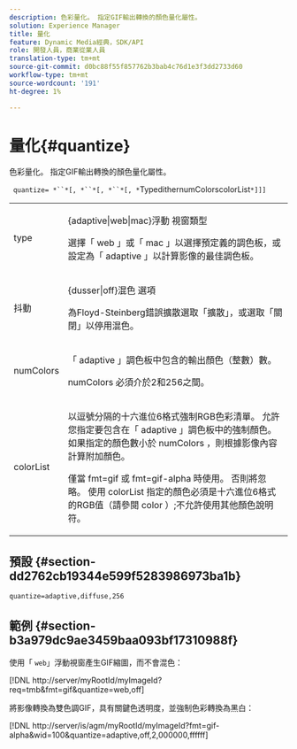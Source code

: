 ```yaml
---
description: 色彩量化。 指定GIF輸出轉換的顏色量化屬性。
solution: Experience Manager
title: 量化
feature: Dynamic Media經典，SDK/API
role: 開發人員，商業從業人員
translation-type: tm+mt
source-git-commit: d0bc88f55f857762b3bab4c76d1e3f3dd2733d60
workflow-type: tm+mt
source-wordcount: '191'
ht-degree: 1%

---
```



# 量化{#quantize}

色彩量化。 指定GIF輸出轉換的顏色量化屬性。

` quantize= *``*[, *``*[, *``*[, *`TypedithernumColorscolorList`*]]]`

<table id="simpletable_6BF155FCB8224E7EBFC8D8375AD26A71"> 
 <tr class="strow"> 
  <td class="stentry"> <p> <span class="codeph"> <span class="varname"> type  </span> </span> </p> </td> 
  <td class="stentry"> <p> <span class="codeph"> {adaptive|web|mac}浮動 </span> 視窗類型 </p> <p>選擇「 <span class="codeph"> web </span>」或「 <span class="codeph"> mac </span>」以選擇預定義的調色板，或設定為「 <span class="codeph"> adaptive </span>」以計算影像的最佳調色板。 </p> </td> 
 </tr> 
 <tr class="strow"> 
  <td class="stentry"> <p> <span class="codeph"> <span class="varname"> 抖動  </span> </span> </p> </td> 
  <td class="stentry"> <p> <span class="codeph"> {dusser|off}混色 </span> 選項 </p> <p>為Floyd-Steinberg錯誤擴散選取「擴散」，或選取「關閉」以停用混色。 </p> </td> 
 </tr> 
 <tr class="strow"> 
  <td class="stentry"> <p> <span class="codeph"> <span class="varname"> numColors  </span> </span> </p> </td> 
  <td class="stentry"> <p>「 <span class="codeph"> adaptive </span>」調色板中包含的輸出顏色（整數）數。 </p> <p> <span class="codeph"> <span class="varname"> numColors </span> </span> 必須介於2和256之間。 </p> </td> 
 </tr> 
 <tr class="strow"> 
  <td class="stentry"> <p> <span class="codeph"> <span class="varname"> colorList  </span> </span> </p> </td> 
  <td class="stentry"> <p>以逗號分隔的十六進位6格式強制RGB色彩清單。 允許您指定要包含在「 <span class="codeph"> adaptive </span> 」調色板中的強制顏色。 如果指定的顏色數小於<span class="codeph"> numColors </span>，則根據影像內容計算附加顏色。 </p> <p>僅當<span class="codeph"> fmt=gif </span>或<span class="codeph"> fmt=gif-alpha </span>時使用。 否則將忽略。 使用<span class="codeph"> <span class="varname"> colorList </span> </span>指定的顏色必須是十六進位6格式的RGB值（請參閱<span class="codeph"> color </span>）;不允許使用其他顏色說明符。 </p> </td> 
 </tr> 
</table>

## 預設 {#section-dd2762cb19344e599f5283986973ba1b}

`quantize=adaptive,diffuse,256`

## 範例 {#section-b3a979dc9ae3459baa093bf17310988f}

使用「 `web`」浮動視窗產生GIF縮圖，而不會混色：

[!DNL http://server/myRootId/myImageId?req=tmb&fmt=gif&quantize=web,off]

將影像轉換為雙色調GIF，具有關鍵色透明度，並強制色彩轉換為黑白：

[!DNL http://server/is/agm/myRootId/myImageId?fmt=gif-alpha&wid=100&quantize=adaptive,off,2,000000,ffffff]
